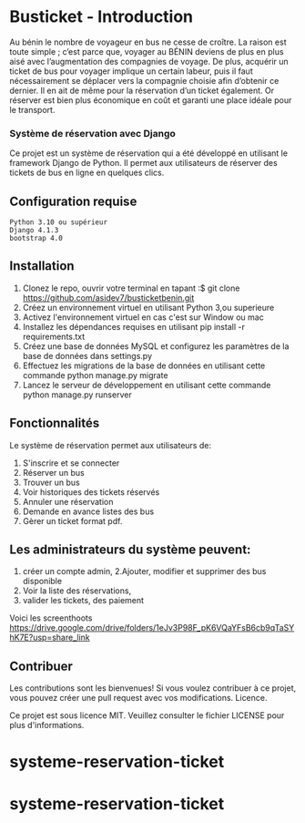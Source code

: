 
# Busticket - Introduction
Au bénin le nombre de voyageur en bus ne cesse de croître. La raison est toute simple ; c’est parce que, voyager au BÉNIN deviens de plus en plus aisé avec l’augmentation des compagnies de voyage. De plus, acquérir un ticket de bus pour voyager implique un certain labeur, puis il faut nécessairement se déplacer vers la compagnie choisie afin d’obtenir ce dernier. Il en ait de même pour la réservation d’un ticket également. Or réserver est bien plus économique en coût et garanti une place idéale pour le transport.


### Système de réservation avec Django

Ce projet est un système de réservation qui a été développé en utilisant le framework Django de Python. Il permet aux utilisateurs de réserver des tickets de bus en ligne en quelques clics.

## Configuration requise

    Python 3.10 ou supérieur
    Django 4.1.3
    bootstrap 4.0

## Installation

1. Clonez le repo, ouvrir votre terminal en tapant :$ git clone https://github.com/asidev7/busticketbenin.git
2. Créez un environnement virtuel en utilisant Python 3,ou superieure
3. Activez l'environnement virtuel en cas c'est sur Window ou mac
4. Installez les dépendances requises en utilisant pip install -r requirements.txt
5. Créez une base de données MySQL et configurez les paramètres de la base de données dans settings.py
6. Effectuez les migrations de la base de données en utilisant cette commande python manage.py migrate
7. Lancez le serveur de développement en utilisant cette commande  python manage.py runserver

## Fonctionnalités

Le système de réservation permet aux utilisateurs de:

1. S'inscrire et se connecter
2. Réserver un bus
3. Trouver un bus
4. Voir historiques des tickets réservés
5. Annuler une réservation
6. Demande en avance listes des bus 
7. Gèrer un ticket format pdf.

## Les administrateurs du système peuvent:

1. créer un compte admin, 
2.Ajouter, modifier et supprimer des bus disponible
3. Voir la liste des réservations, 
3. valider les tickets, des paiement

Voici les screenthoots
https://drive.google.com/drive/folders/1eJv3P98F_pK6VQaYFsB6cb9qTaSYhK7E?usp=share_link
## Contribuer

Les contributions sont les bienvenues! Si vous voulez contribuer à ce projet, vous pouvez créer une pull request avec vos modifications.
Licence.

Ce projet est sous licence MIT. Veuillez consulter le fichier LICENSE pour plus d'informations.

# systeme-reservation-ticket
# systeme-reservation-ticket
